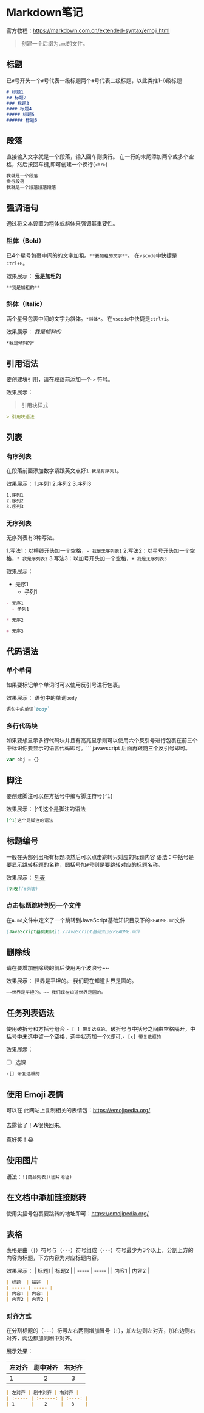 # Markdown笔记

官方教程：<https://markdown.com.cn/extended-syntax/emoji.html>

> 创建一个后缀为`.md`的文件。

## 标题

已`#`号开头一个`#`号代表一级标题两个`#`号代表二级标题，以此类推1-6级标题

``` Markdown
# 标题1
## 标题2
### 标题3
#### 标题4
##### 标题5
###### 标题6
```

## 段落

直接输入文字就是一个段落，输入回车则换行。
在一行的末尾添加两个或多个空格，然后按回车键,即可创建一个换行(`<br>`)

``` Markdown
我就是一个段落
换行段落
我就是一个段落段落段落
```

## 强调语句

通过将文本设置为粗体或斜体来强调其重要性。

### 粗体（Bold）

已4个星号包裹中间的的文字加粗。`**要加粗的文字**`。
在`vscode`中快捷是`ctrl+B`。

效果展示：
**我是加粗的**

``` Markdown
**我是加粗的**
```

### 斜体（Italic）

两个星号包裹中间的文字为斜体。`*斜体*`。
在`vscode`中快捷是`ctrl+i`。

效果展示：
*我是倾斜的*

``` Markdown
*我是倾斜的*
```

## 引用语法

要创建块引用，请在段落前添加一个 `>` 符号。

效果展示：
> 引用块样式

``` Markdown
> 引用块语法
```

## 列表

### 有序列表

在段落前面添加数字紧跟英文点好`1.我是有序列1`。

效果展示：
1.序列1
2.序列2
3.序列3

``` Markdown
1.序列1
2.序列2
3.序列3
```

### 无序列表

无序列表有3种写法。

1.写法1：以横线开头加一个空格，`- 我是无序列表1`
2.写法2：以星号开头加一个空格，`* 我是序列表2`
3.写法3：以加号开头加一个空格，`+ 我是无序列表3`

效果展示：

- 无序1
  - 子列1

``` Markdown
- 无序1
  - 子列1

* 无序2

+ 无序3

```

## 代码语法

### 单个单词

如果要标记单个单词时可以使用反引号进行包裹。

效果展示：
语句中的单词`body`

``` Markdown
语句中的单词`body`
```

### 多行代码块

如果要想显示多行代码块并且有高亮显示则可以使用六个反引号进行包裹在前三个中标识你要显示的语言代码即可。``` javavscript 后面再跟随三个反引号即可。

``` javascript
var obj = {}
```

## 脚注

要创建脚注可以在方括号中编写脚注符号`[^1]`

效果展示：
[^1]这个是脚注的语法

```Markdown
[^1]这个是脚注的语法
```

## 标题编号

一般在头部列出所有标题项然后可以点击跳转只对应的标题内容
语法：中括号是要显示跳转标题的名称，圆括号加`#`号则是要跳转对应的标题名称。

效果展示：
[列表](#列表)

```Markdown
[列表](#列表)
```

### 点击标题跳转到另一个文件

在`A.md`文件中定义了一个跳转到JavaScript基础知识目录下的`README.md`文件

```Markdown
[JavaScript基础知识](./JavaScript基础知识/README.md)
```

## 删除线

请在要增加删除线的前后使用两个波浪号~~

效果展示：
~~世界是平坦的。~~ 我们现在知道世界是圆的。

```Markdown
~~世界是平坦的。~~ 我们现在知道世界是圆的。
```

## 任务列表语法

使用破折号和方括号组合 `- [ ] 带复选框的`。破折号与中括号之间由空格隔开，中括号中未选中留一个空格，选中状态加一个`X`即可,`- [x] 带复选框的`

效果展示：

- [ ] 选课

```Markdown
-[] 带复选框的
```

## 使用 Emoji 表情

可以在 此网站上复制相关的表情包：<https://emojipedia.org/>

去露营了！⛺很快回来。

真好笑！😂

## 使用图片

语法：`![商品列表](图片地址)`

## 在文档中添加链接跳转

使用尖括号包裹要跳转的地址即可：<https://emojipedia.org/>

## 表格

表格是由（`|`）符号与（`---`）符号组成（`---`）符号最少为3个以上，分割上方的内容为标题，下方内容为对应标题内容。

效果展示：
| 标题1 | 标题2 |
| ----- | ----- |
| 内容1 | 内容2 |

```Markdown
| 标题  | 描述  |
| ----- | ----- |
| 内容1 | 内容1 |
| 内容2 | 内容2 |
```

### 对齐方式

在分割标题的（`---`）符号左右两侧增加冒号（`:`），加左边则左对齐，加右边则右对齐，两边都加则剧中对齐。

展示效果：

| 左对齐 | 剧中对齐 | 右对齐 |
| :----- | :------: | :----: |
| 1      |    2     |   3    |

```Markdown
| 左对齐 | 剧中对齐 | 右对齐 |
| :----- | :------: | :----: |
| 1      |    2     |   3    |
```
